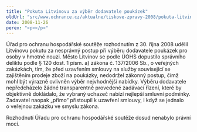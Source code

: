 ```yaml
---
title: "Pokuta Litvínovu za výběr dodavatele poukázek"
oldUrl: "src/www.ochrance.cz/aktualne/tiskove-zpravy-2008/pokuta-litvinovu-za-vyber-dodavatele-poukazek"
date: 2008-11-26
perex: "<p></p>"
---
```


<!-- imported from the old website -->

<p class="Nadpis1">Úřad pro ochranu hospodářské soutěže rozhodnutím z 30. října 2008 udělil Litvínovu pokutu za nesprávný postup při výběru dodavatele poukázek pro osoby v hmotné nouzi. Město Litvínov se podle ÚOHS dopustilo správního deliktu podle § 120 dost. 1 písm. a) zákona č. 137/2006 Sb., o veřejných zakázkách, tím, že před uzavřením smlouvy na služby související se zajištěním prodeje zboží na poukázky, nedodržel zákonný postup, čímž mohl být výrazně ovlivněn výběr nejvhodnější nabídky. Výběru dodavatele nepředcházelo žádné transparentně provedené zadávací řízení, které by objektivně dokládalo, že vybraný uchazeč nabízí nejlepší smluvní podmínky. Zadavatel naopak „přímo“ přistoupil k uzavření smlouvy, i když se jednalo o veřejnou zakázku ve smyslu zákona.</p><p class="Normln-web">Rozhodnutí Úřadu pro ochranu hospodářské soutěže dosud nenabylo právní moci.</p>
